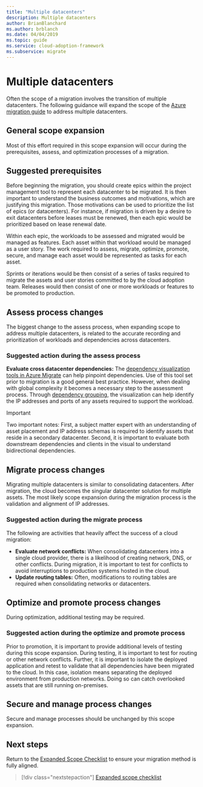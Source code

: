 ```yaml
---
title: "Multiple datacenters"
description: Multiple datacenters
author: BrianBlanchard
ms.author: brblanch
ms.date: 04/04/2019
ms.topic: guide
ms.service: cloud-adoption-framework
ms.subservice: migrate
---
```


# Multiple datacenters

Often the scope of a migration involves the transition of multiple datacenters. The following guidance will expand the scope of the [Azure migration guide](../azure-migration-guide/index.md) to address multiple datacenters.

## General scope expansion

Most of this effort required in this scope expansion will occur during the prerequisites, assess, and optimization processes of a migration.

## Suggested prerequisites

Before beginning the migration, you should create epics within the project management tool to represent each datacenter to be migrated. It is then important to understand the business outcomes and motivations, which are justifying this migration. Those motivations can be used to prioritize the list of epics (or datacenters). For instance, if migration is driven by a desire to exit datacenters before leases must be renewed, then each epic would be prioritized based on lease renewal date.

Within each epic, the workloads to be assessed and migrated would be managed as features. Each asset within that workload would be managed as a user story. The work required to assess, migrate, optimize, promote, secure, and manage each asset would be represented as tasks for each asset.

Sprints or iterations would be then consist of a series of tasks required to migrate the assets and user stories committed to by the cloud adoption team. Releases would then consist of one or more workloads or features to be promoted to production.

## Assess process changes

The biggest change to the assess process, when expanding scope to address multiple datacenters, is related to the accurate recording and prioritization of workloads and dependencies across datacenters.

### Suggested action during the assess process

**Evaluate cross datacenter dependencies:** The [dependency visualization tools in Azure Migrate](https://docs.microsoft.com/azure/migrate/concepts-dependency-visualization) can help pinpoint dependencies. Use of this tool set prior to migration is a good general best practice. However, when dealing with global complexity it becomes a necessary step to the assessment process. Through [dependency grouping](https://docs.microsoft.com/azure/migrate/how-to-create-group-machine-dependencies), the visualization can help identify the IP addresses and ports of any assets required to support the workload.

> [!IMPORTANT]
> Two important notes: First, a subject matter expert with an understanding of asset placement and IP address schemas is required to identify assets that reside in a secondary datacenter. Second, it is important to evaluate both downstream dependencies and clients in the visual to understand bidirectional dependencies.

## Migrate process changes

Migrating multiple datacenters is similar to consolidating datacenters. After migration, the cloud becomes the singular datacenter solution for multiple assets. The most likely scope expansion during the migration process is the validation and alignment of IP addresses.

### Suggested action during the migrate process

The following are activities that heavily affect the success of a cloud migration:

- **Evaluate network conflicts:** When consolidating datacenters into a single cloud provider, there is a likelihood of creating network, DNS, or other conflicts. During migration, it is important to test for conflicts to avoid interruptions to production systems hosted in the cloud.
- **Update routing tables:** Often, modifications to routing tables are required when consolidating networks or datacenters.

## Optimize and promote process changes

During optimization, additional testing may be required.

### Suggested action during the optimize and promote process

Prior to promotion, it is important to provide additional levels of testing during this scope expansion. During testing, it is important to test for routing or other network conflicts. Further, it is important to isolate the deployed application and retest to validate that all dependencies have been migrated to the cloud. In this case, isolation means separating the deployed environment from production networks. Doing so can catch overlooked assets that are still running on-premises.

## Secure and manage process changes

Secure and manage processes should be unchanged by this scope expansion.

## Next steps

Return to the [Expanded Scope Checklist](./index.md) to ensure your migration method is fully aligned.

> [!div class="nextstepaction"]
> [Expanded scope checklist](./index.md)
